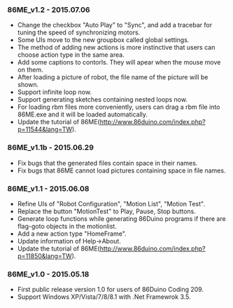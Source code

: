 ### 86ME_v1.2 - 2015.07.06 ###

* Change the checkbox "Auto Play" to "Sync", and add a tracebar for tuning the speed of synchronizing motors.
* Some UIs move to the new groupbox called global settings.
* The method of adding new actions is more instinctive that users can choose action type in the same area.
* Add some captions to contorls. They will apear when the mouse move on them.
* After loading a picture of robot, the file name of the picture will be shown.
* Support infinite loop now.
* Support generating sketches containing nested loops now.
* For loading rbm files more conveniently, users can drag a rbm file into 86ME.exe and it will be loaded automatically.
* Update the tutorial of 86ME(http://www.86duino.com/index.php?p=11544&lang=TW).

### 86ME_v1.1b - 2015.06.29 ###

* Fix bugs that the generated files contain space in their names.
* Fix bugs that 86ME cannot load pictures containing space in file names. 

### 86ME_v1.1 - 2015.06.08 ###

* Refine UIs of "Robot Configuration", "Motion List", "Motion Test".
* Replace the button "MotionTest" to Play, Pause, Stop buttons.
* Generate loop functions while generating 86Duino programs if there are flag-goto objects in the motionlist.
* Add a new action type "HomeFrame".
* Update information of Help->About.
* Update the tutorial of 86ME(http://www.86duino.com/index.php?p=11850&lang=TW).

### 86ME_v1.0 - 2015.05.18 ###

* First public release version 1.0 for users of 86Duino Coding 209.
* Support Windows XP/Vista/7/8/8.1 with .Net Framewrok 3.5.